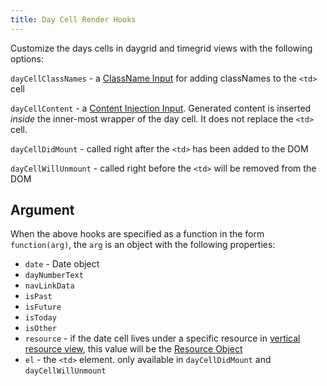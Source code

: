 ```yaml
---
title: Day Cell Render Hooks
---
```



Customize the days cells in daygrid and timegrid views with the following options:

`dayCellClassNames` - a [ClassName Input](classname-input) for adding classNames to the `<td>` cell

`dayCellContent` - a [Content Injection Input](content-injection). Generated content is inserted *inside* the inner-most wrapper of the day cell. It does not replace the `<td>` cell.

`dayCellDidMount` - called right after the `<td>` has been added to the DOM

`dayCellWillUnmount` - called right before the `<td>` will be removed from the DOM


## Argument

When the above hooks are specified as a function in the form `function(arg)`, the `arg` is an object with the following properties:

- `date` - Date object
- `dayNumberText`
- `navLinkData`
- `isPast`
- `isFuture`
- `isToday`
- `isOther`
- `resource` - if the date cell lives under a specific resource in [vertical resource view](vertical-resource-view), this value will be the [Resource Object](resource-object)
- `el` - the `<td>` element. only available in `dayCellDidMount` and `dayCellWillUnmount`
